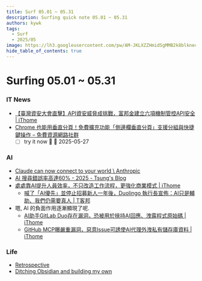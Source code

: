 ```yaml
---
title: Surf 05.01 ~ 05.31
description: Surfing quick note 05.01 ~ 05.31
authors: kywk
tags:
  - Surf
  - 2025/05
image: https://lh3.googleusercontent.com/pw/AM-JKLXZZHmidSgMMB2k8blkneclNRysPXLr__G7rZ4hPi2sN0jC67PHAbX1MyFj8hQX_MTZ6bwIMPwCyu2fu1bU0ZXSX09eu-OlSDb4U-9haUS_wgnVPLaCM6WQLsRbsnocF8X5Edmt35rDjytljbNEMsaf8A=w800-no?authuser=0
hide_table_of_contents: true
---
```


# Surfing 05.01 ~ 05.31

### IT News

- [【臺灣資安大會直擊】API資安威脅成挑戰，富邦金建立六項機制管控API安全 \| iThome](https://www.ithome.com.tw/news/168669)
- [Chrome 也能用垂直分頁！免費擴充功能「側邊欄垂直分頁」支援分組與快捷鍵操作 – 免費資源網路社群](https://free.com.tw/chrome-vertical-tabs/)
	- [ ] try it now 🔺 📅 2025-05-27

### AI

- [Claude can now connect to your world \\ Anthropic](https://www.anthropic.com/news/integrations)
- [AI 搜尋錯誤率高達60% - 2025 - Tsung's Blog](https://blog.longwin.com.tw/2025/04/news-ai-search-fail-error-2025/)
- [處處靠AI提升人員效率，不只改造工作流程，更強化商業模式 \| iThome](https://www.ithome.com.tw/news/169106)
	- [喊了「AI優先」並停止招募新人一年後，Duolingo 執行長宣佈：AI只是輔助、我們仍需要真人 \| T客邦](https://www.techbang.com/posts/123451-duolingo-ceo-walks-back-ai-replacing-humans)
- 嗯, AI 的負面作用逐漸顯現了呢.
	- [AI助手GitLab Duo存在漏洞，恐被用於挾持AI回應、洩露程式原始碼 \| iThome](https://www.ithome.com.tw/news/169196)
	- [GitHub MCP曝嚴重漏洞，惡意Issue可誘使AI代理外洩私有儲存庫資料 \| iThome](https://www.ithome.com.tw/news/169191)

### Life

- [Retrospective](https://studyhost.blogspot.com/2025/05/retrospective.html)
- [Ditching Obsidian and building my own](https://amberwilliams.io/blogs/building-my-own-pkms)
